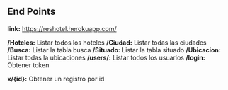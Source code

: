 ## End Points

**link:** https://reshotel.herokuapp.com/

**/Hoteles:** Listar todos los hoteles
**/Ciudad:** Listar todas las ciudades
**/Busca:** Listar la tabla busca
**/Situado:** Listar la tabla situado
**/Ubicacion:** Listar todas la ubicaciones
**/users/:** Listar todos los usuarios
**/login:** Obtener token

**x/{id}:** Obtener un registro por id
